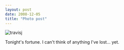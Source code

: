```yaml
---
layout: post
date: 2008-12-05
title: "Photo post"
---
```

![travisj](/images/e152eedafa409bd13186688788940e81083edac2ba93b78064b70c7ee706e6d7.jpg)

Tonight's fortune. I can't think of anything I've lost... yet.